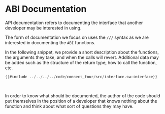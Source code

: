 # ABI Documentation

API documentation refers to documenting the interface that another developer may be interested in using. 

The form of documentation we focus on uses the `///` syntax as we are interested in documenting the `ABI` functions.

In the following snippet, we provide a short description about the functions, the arguments they take, and when the calls will revert. Additional data may be added such as the structure of the return type, how to call the function, etc.

```rust
{{#include ../../../../code/connect_four/src/interface.sw:interface}}
```

<br>

In order to know what should be documented, the author of the code should put themselves in the position of a developer that knows nothing about the function and think about what sort of questions they may have.
